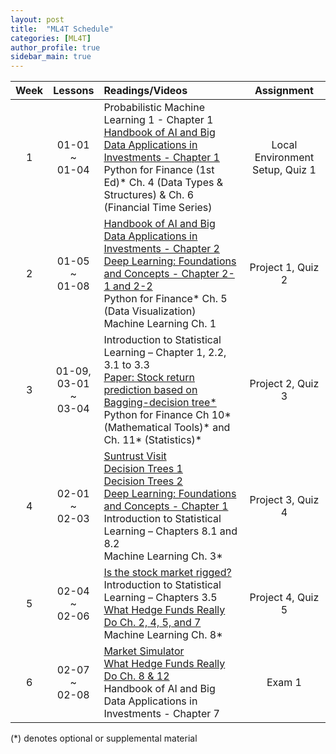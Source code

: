 ```yaml
---
layout: post
title:  "ML4T Schedule"
categories: [ML4T]
author_profile: true
sidebar_main: true
---
```


|Week|Lessons|Readings/Videos|Assignment|
|:--:|:-----:|:--------------|:--------:|
|1| 01-01<br> ~ <br>01-04 | Probabilistic Machine Learning 1 - Chapter 1 <br> [Handbook of AI and Big Data Applications in Investments - Chapter 1](melody11sung.github.io/handbook-of-AI-investments-ch1) <br> Python for Finance (1st Ed)* Ch. 4 (Data Types & Structures) & Ch. 6 (Financial Time Series) | Local Environment Setup, Quiz 1 |
|2| 01-05<br> ~ <br>01-08 | [Handbook of AI and Big Data Applications in Investments - Chapter 2](melody11sung.github.io/handbook-of-AI-investments-ch2) <br> [Deep Learning: Foundations and Concepts - Chapter 2-1 and 2-2](melody11sung.github.io/deep-learning-ch2) <br> Python for Finance* Ch. 5 (Data Visualization) Machine Learning Ch. 1 | Project 1, Quiz 2 |
|3| 01-09,<br>03-01<br> ~ <br>03-04 | Introduction to Statistical Learning – Chapter 1, 2.2, 3.1 to 3.3 <br> [Paper: Stock return prediction based on Bagging-decision tree*](melody11sung.github.io/Stock-return-predictions-based-on-bagging-decision-tree) <br> Python for Finance Ch 10* (Mathematical Tools)* and Ch. 11* (Statistics)* | Project 2, Quiz 3 |
|4| 02-01<br> ~ <br>02-03 | [Suntrust Visit](https://www.youtube.com/watch?v=w3C-gly8bLE) <br> [Decision Trees 1](https://www.youtube.com/watch?v=OBWL4oLT7Uc) <br> [Decision Trees 2](https://www.youtube.com/watch?v=WVc3cjvDHhw) <br> [Deep Learning: Foundations and Concepts - Chapter 1](melody11sung.github.io/deep-learning-ch1) <br> Introduction to Statistical Learning – Chapters 8.1 and 8.2 <Br> Machine Learning Ch. 3* | Project 3, Quiz 4 |
|5| 02-04<br> ~ <br>02-06 | [Is the stock market rigged?](https://youtu.be/DX9djYus9tY) <br> Introduction to Statistical Learning – Chapters 3.5 <br> [What Hedge Funds Really Do Ch. 2, 4, 5, and 7](melody11sung.github.io/hedge-funds-ch2) <br> Machine Learning Ch. 8* | Project 4, Quiz 5 |
|6| 02-07<br> ~ <br>02-08 | [Market Simulator](https://www.youtube.com/watch?v=1ysZptg2Ypk) <br> [What Hedge Funds Really Do Ch. 8 & 12](melody11sung.github.io/hedge-funds-cch8) <br> Handbook of AI and Big Data Applications in Investments - Chapter 7 | Exam 1 |

(*) denotes optional or supplemental material


